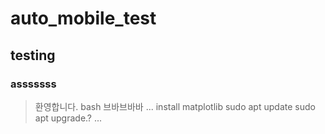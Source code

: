 # auto_mobile_test
## testing
### asssssss
>환영합니다.
bash
브바브바바
...
install matplotlib sudo apt update sudo apt upgrade.?
...
